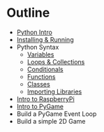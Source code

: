 Outline
=======

* [Python Intro](intro.md)
* [Installing & Running](installing.md)
* Python Syntax
	* [Variables](syntax_variables.md)
	* [Loops & Collections](syntax_loops_collections.md)
	* [Conditionals](syntax_conditionals.md)
	* [Functions](syntax_functions.md)
	* [Classes](syntax_classes.md)
	* [Importing Libraries](importing.md)
* [Intro to RaspberryPi](pi_intro.md)
* [Intro to PyGame](pygame_intro.md)
* Build a PyGame Event Loop
* Build a simple 2D Game
